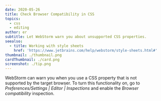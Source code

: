 ```yaml
---
date: 2020-05-26
title: Check Browser Compatibility in CSS
topics:
  - css
  - editing
author: er
subtitle: Let WebStorm warn you about unsupported CSS properties.
seealso:
  - title: Working with style sheets
    href: 'https://www.jetbrains.com/help/webstorm/style-sheets.html#'
thumbnail: ./thumbnail.png
cardThumbnail: ./card.png
screenshot: ./tip.png
---
```

WebStorm can warn you when you use a CSS property that is not supported by the target browser. To turn this functionality on, go to *Preferences/Settings | Editor | Inspections* and enable the *Browser compatibility* inspection.
